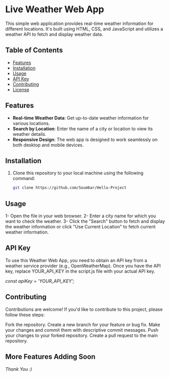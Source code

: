 # Live Weather Web App

This simple web application provides real-time weather information for different locations. It's built using HTML, CSS, and JavaScript and utilizes a weather API to fetch and display weather data.

## Table of Contents

- [Features](#Features)
- [Installation](#Installation)
- [Usage](#usage)
- [API Key](#api-key)
- [Contributing](#Contributing)
- [License](#License)

## Features

- **Real-time Weather Data**: Get up-to-date weather information for various locations.
- **Search by Location**: Enter the name of a city or location to view its weather details.
- **Responsive Design**: The web app is designed to work seamlessly on both desktop and mobile devices.

## Installation

1. Clone this repository to your local machine using the following command:

   ```bash
   git clone https://github.com/Soumbar/Hello-Project
## Usage
1- Open the file in your web browser.
2- Enter a city name for which you want to check the weather.
3- Click the "Search" button to fetch and display the weather information or click "Use Current Location" to fetch current weather information.

## API Key
To use this Weather Web App, you need to obtain an API key from a weather service provider (e.g., OpenWeatherMap). 
Once you have the API key, replace YOUR_API_KEY in the script.js file with your actual API key.

*const apiKey = 'YOUR_API_KEY';*

## Contributing

Contributions are welcome! If you'd like to contribute to this project, please follow these steps:

Fork the repository.
Create a new branch for your feature or bug fix.
Make your changes and commit them with descriptive commit messages.
Push your changes to your forked repository.
Create a pull request to the main repository.

## More Features Adding Soon 

*Thank You :)*
